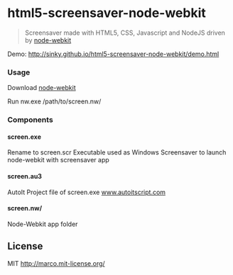 # html5-screensaver-node-webkit

> Screensaver made with HTML5, CSS, Javascript and NodeJS driven by [node-webkit](https://github.com/nwjs/nw.js)

Demo: http://sinky.github.io/html5-screensaver-node-webkit/demo.html

### Usage
Download [node-webkit](http://nwjs.io/)

Run nw.exe /path/to/screen.nw/

### Components

#### screen.exe
Rename to screen.scr
Executable used as Windows Screensaver to launch node-webkit with screensaver app

#### screen.au3
AutoIt Project file of screen.exe www.autoitscript.com

#### screen.nw/
Node-Webkit app folder


## License
MIT http://marco.mit-license.org/
